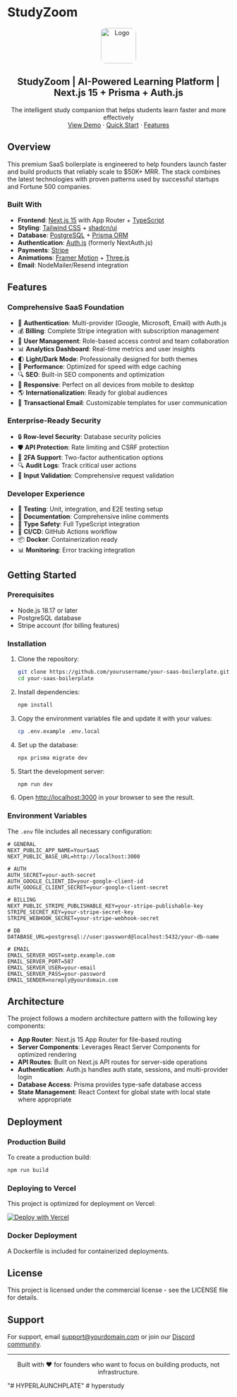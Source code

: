 # StudyZoom

<div align="center">
  <img src="public/logo.png" alt="Logo" width="80" height="80" style="border-radius: 10px;">
  <h2 align="center">StudyZoom | AI-Powered Learning Platform | Next.js 15 + Prisma + Auth.js</h2>
  <p align="center">
    The intelligent study companion that helps students learn faster and more effectively
    <br />
    <a href="#demo">View Demo</a>
    ·
    <a href="#getting-started">Quick Start</a>
    ·
    <a href="#features">Features</a>
  </p>
</div>

## Overview

This premium SaaS boilerplate is engineered to help founders launch faster and build products that reliably scale to $50K+ MRR. The stack combines the latest technologies with proven patterns used by successful startups and Fortune 500 companies.

### Built With

- **Frontend**: [Next.js 15](https://nextjs.org/) with App Router + [TypeScript](https://www.typescriptlang.org/)
- **Styling**: [Tailwind CSS](https://tailwindcss.com/) + [shadcn/ui](https://ui.shadcn.com/)
- **Database**: [PostgreSQL](https://www.postgresql.org/) + [Prisma ORM](https://www.prisma.io/)
- **Authentication**: [Auth.js](https://authjs.dev/) (formerly NextAuth.js)
- **Payments**: [Stripe](https://stripe.com/)
- **Animations**: [Framer Motion](https://www.framer.com/motion/) + [Three.js](https://threejs.org/)
- **Email**: NodeMailer/Resend integration

## Features

### Comprehensive SaaS Foundation

- 🔐 **Authentication**: Multi-provider (Google, Microsoft, Email) with Auth.js
- 💰 **Billing**: Complete Stripe integration with subscription management
- 👥 **User Management**: Role-based access control and team collaboration
- 📊 **Analytics Dashboard**: Real-time metrics and user insights
- 🌓 **Light/Dark Mode**: Professionally designed for both themes
- 🚀 **Performance**: Optimized for speed with edge caching
- 🔍 **SEO**: Built-in SEO components and optimization
- 📱 **Responsive**: Perfect on all devices from mobile to desktop
- 🌎 **Internationalization**: Ready for global audiences
- 📧 **Transactional Email**: Customizable templates for user communication

### Enterprise-Ready Security

- 🔒 **Row-level Security**: Database security policies
- 🛡️ **API Protection**: Rate limiting and CSRF protection
- 🔑 **2FA Support**: Two-factor authentication options
- 🔍 **Audit Logs**: Track critical user actions
- 🚫 **Input Validation**: Comprehensive request validation

### Developer Experience

- 🧪 **Testing**: Unit, integration, and E2E testing setup
- 📝 **Documentation**: Comprehensive inline comments
- 🧩 **Type Safety**: Full TypeScript integration
- 🔄 **CI/CD**: GitHub Actions workflow
- 📦 **Docker**: Containerization ready
- 📊 **Monitoring**: Error tracking integration

## Getting Started

### Prerequisites

- Node.js 18.17 or later
- PostgreSQL database
- Stripe account (for billing features)

### Installation

1. Clone the repository:
   ```sh
   git clone https://github.com/yourusername/your-saas-boilerplate.git
   cd your-saas-boilerplate
   ```

2. Install dependencies:
   ```sh
   npm install
   ```

3. Copy the environment variables file and update it with your values:
   ```sh
   cp .env.example .env.local
   ```

4. Set up the database:
   ```sh
   npx prisma migrate dev
   ```

5. Start the development server:
   ```sh
   npm run dev
   ```

6. Open [http://localhost:3000](http://localhost:3000) in your browser to see the result.

### Environment Variables

The `.env` file includes all necessary configuration:

```env
# GENERAL
NEXT_PUBLIC_APP_NAME=YourSaaS
NEXT_PUBLIC_BASE_URL=http://localhost:3000

# AUTH
AUTH_SECRET=your-auth-secret
AUTH_GOOGLE_CLIENT_ID=your-google-client-id
AUTH_GOOGLE_CLIENT_SECRET=your-google-client-secret

# BILLING
NEXT_PUBLIC_STRIPE_PUBLISHABLE_KEY=your-stripe-publishable-key
STRIPE_SECRET_KEY=your-stripe-secret-key
STRIPE_WEBHOOK_SECRET=your-stripe-webhook-secret

# DB
DATABASE_URL=postgresql://user:password@localhost:5432/your-db-name

# EMAIL
EMAIL_SERVER_HOST=smtp.example.com
EMAIL_SERVER_PORT=587
EMAIL_SERVER_USER=your-email
EMAIL_SERVER_PASS=your-password
EMAIL_SENDER=noreply@yourdomain.com
```

## Architecture

The project follows a modern architecture pattern with the following key components:

- **App Router**: Next.js 15 App Router for file-based routing
- **Server Components**: Leverages React Server Components for optimized rendering
- **API Routes**: Built on Next.js API routes for server-side operations
- **Authentication**: Auth.js handles auth state, sessions, and multi-provider login
- **Database Access**: Prisma provides type-safe database access
- **State Management**: React Context for global state with local state where appropriate

## Deployment

### Production Build

To create a production build:

```sh
npm run build
```

### Deploying to Vercel

This project is optimized for deployment on Vercel:

[![Deploy with Vercel](https://vercel.com/button)](https://vercel.com/new/clone?repository-url=https%3A%2F%2Fgithub.com%2Fyour-username%2Fyour-saas-boilerplate)

### Docker Deployment

A Dockerfile is included for containerized deployments.

## License

This project is licensed under the commercial license - see the LICENSE file for details.

## Support

For support, email support@yourdomain.com or join our [Discord community](https://discord.gg/your-discord).

---

<p align="center">
  Built with ❤️ for founders who want to focus on building products, not infrastructure.
</p>
"# HYPERLAUNCHPLATE" 
#   h y p e r s t u d y  
 